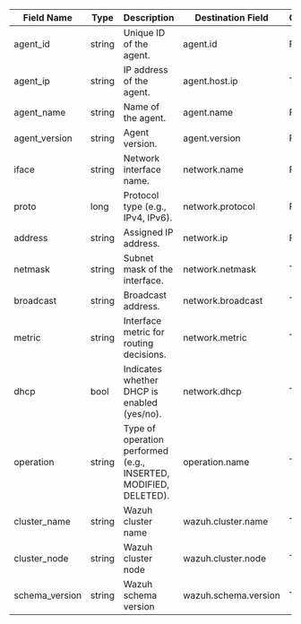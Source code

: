 | Field Name     | Type   | Description                                                      | Destination Field    | Custom |
| -------------- |--------| ---------------------------------------------------------------- |----------------------| ------ |
| agent_id       | string | Unique ID of the agent.                                          | agent.id             | FALSE  |
| agent_ip       | string | IP address of the agent.                                         | agent.host.ip        | TRUE   |
| agent_name     | string | Name of the agent.                                               | agent.name           | FALSE  |
| agent_version  | string | Agent version.                                                   | agent.version        | FALSE  |
| iface          | string | Network interface name.                                          | network.name         | FALSE  |
| proto          | long   | Protocol type (e.g., IPv4, IPv6).                                | network.protocol     | FALSE  |
| address        | string | Assigned IP address.                                             | network.ip           | FALSE  |
| netmask        | string | Subnet mask of the interface.                                    | network.netmask      | TRUE   |
| broadcast      | string | Broadcast address.                                               | network.broadcast    | TRUE   |
| metric         | string | Interface metric for routing decisions.                          | network.metric       | TRUE   |
| dhcp           | bool   | Indicates whether DHCP is enabled (yes/no).                      | network.dhcp         | TRUE   |
| operation      | string | Type of operation performed (e.g., INSERTED, MODIFIED, DELETED). | operation.name       | TRUE   |
| cluster_name   | string | Wazuh cluster name                                               | wazuh.cluster.name   | TRUE   |
| cluster_node   | string | Wazuh cluster node                                               | wazuh.cluster.node   | TRUE   |
| schema_version | string | Wazuh schema version                                             | wazuh.schema.version | TRUE   |

